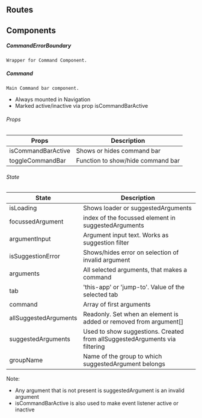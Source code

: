 ## Routes

## Components 

##### CommandErrorBoundary 
`Wrapper for Command Component.`
##### Command
`Main Command bar component.`
- Always mounted in Navigation
- Marked active/inactive via prop isCommandBarActive
###### Props
| Props              | Description                       |
| ------------------ | --------------------------------- |
| isCommandBarActive | Shows or hides command bar        |
| toggleCommandBar   | Function to show/hide command bar |

###### State
| State                 | Description                                                                |
| --------------------- | -------------------------------------------------------------------------- |
| isLoading             | Shows loader or suggestedArguments                                         |
| focussedArgument      | index of the focussed element in suggestedArguments                        |
| argumentInput         | Argument input text. Works as suggestion filter                            |
| isSuggestionError     | Shows/hides error on selection of invalid argument                         |
| arguments             | All selected arguments, that makes a command                               |
| tab                   | 'this-app' or 'jump-to'. Value of the selected tab                         |
| command               | Array of first arguments                                                   |
| allSuggestedArguments | Readonly. Set when an element is added or removed from argument[]          |
| suggestedArguments    | Used to show suggestions. Created from allSuggestedArguments via filtering |
| groupName             | Name of the group to which suggestedArgument belongs                       |

Note: 
- Any argument that is not present is suggestedArgument is an invalid argument
- isCommandBarActive is also used to make event listener active or inactive